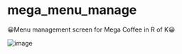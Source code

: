 # mega_menu_manage
😀Menu management screen for Mega Coffee in R of K😀

![image](https://github.com/boolYikes/mega_menu_manage/assets/123602432/ffef00dd-7c10-487f-b97a-57495584bdc9)
